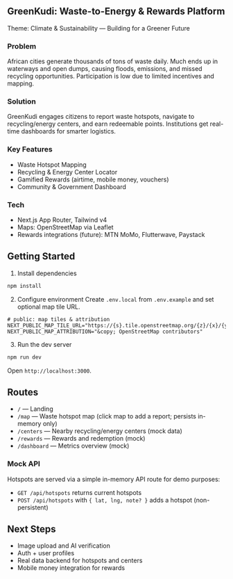 ## GreenKudi: Waste-to-Energy & Rewards Platform

Theme: Climate & Sustainability — Building for a Greener Future

### Problem
African cities generate thousands of tons of waste daily. Much ends up in waterways and open dumps, causing floods, emissions, and missed recycling opportunities. Participation is low due to limited incentives and mapping.

### Solution
GreenKudi engages citizens to report waste hotspots, navigate to recycling/energy centers, and earn redeemable points. Institutions get real-time dashboards for smarter logistics.

### Key Features
- Waste Hotspot Mapping
- Recycling & Energy Center Locator
- Gamified Rewards (airtime, mobile money, vouchers)
- Community & Government Dashboard

### Tech
- Next.js App Router, Tailwind v4
- Maps: OpenStreetMap via Leaflet
- Rewards integrations (future): MTN MoMo, Flutterwave, Paystack

## Getting Started

1) Install dependencies
```bash
npm install
```

2) Configure environment
Create `.env.local` from `.env.example` and set optional map tile URL.
```env
# public: map tiles & attribution
NEXT_PUBLIC_MAP_TILE_URL="https://{s}.tile.openstreetmap.org/{z}/{x}/{y}.png"
NEXT_PUBLIC_MAP_ATTRIBUTION="&copy; OpenStreetMap contributors"
```

3) Run the dev server
```bash
npm run dev
```
Open `http://localhost:3000`.

## Routes
- `/` — Landing
- `/map` — Waste hotspot map (click map to add a report; persists in-memory only)
- `/centers` — Nearby recycling/energy centers (mock data)
- `/rewards` — Rewards and redemption (mock)
- `/dashboard` — Metrics overview (mock)

### Mock API
Hotspots are served via a simple in-memory API route for demo purposes:
- `GET /api/hotspots` returns current hotspots
- `POST /api/hotspots` with `{ lat, lng, note? }` adds a hotspot (non-persistent)

## Next Steps
- Image upload and AI verification
- Auth + user profiles
- Real data backend for hotspots and centers
- Mobile money integration for rewards
